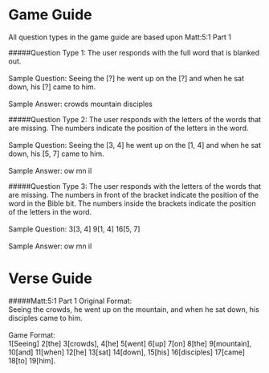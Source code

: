 # Game Guide

All question types in the game guide are based upon Matt:5:1 Part 1

#####Question Type 1:
The user responds with the full word that is blanked out.
<br>
<br>
Sample Question: Seeing the [?] he went up on the [?] and when he sat down, his [?] came to him.
<br>
<br>
Sample Answer: crowds mountain disciples

#####Question Type 2:
The user responds with the letters of the words that are missing. The numbers indicate the position of the letters in the word.
<br>
<br>
Sample Question: Seeing the [3, 4] he went up on the [1, 4] and when he sat down, his [5, 7] came to him.
<br>
<br>
Sample Answer: ow mn il

#####Question Type 3:
The user responds with the letters of the words that are missing. The numbers in front of the bracket indicate the position of the word in the Bible bit. The numbers inside the brackets indicate the position of the letters in the word.
<br>
<br>
Sample Question: 3[3, 4]  9[1, 4]  16[5, 7]
<br>
<br>
Sample Answer: ow mn il

# Verse Guide
#####Matt:5:1 Part 1
Original Format:
<br />
Seeing the crowds, he went up on the mountain, and when he sat down, his disciples came to him.
<br />
<br />
Game Format:
<br />
1[Seeing] 2[the] 3[crowds], 4[he] 5[went] 6[up] 7[on] 8[the] 9[mountain], 10[and] 11[when] 12[he] 13[sat] 14[down], 15[his] 16[disciples] 17[came] 18[to] 19[him].
